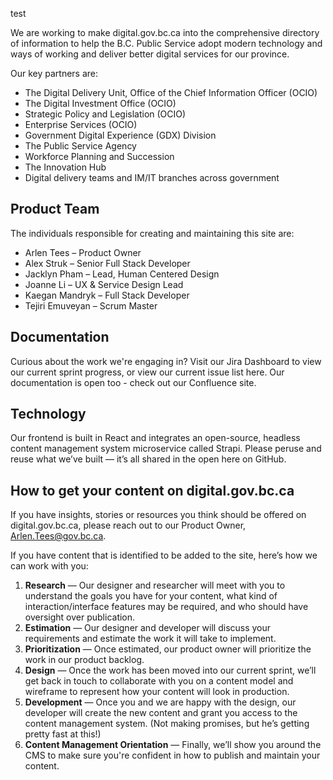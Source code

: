 test

We are working to make digital.gov.bc.ca into the comprehensive directory of information to help the B.C. Public Service adopt modern technology and ways of working and deliver better digital services for our province.

Our key partners are:

- The Digital Delivery Unit, Office of the Chief Information Officer (OCIO)
- The Digital Investment Office (OCIO)
- Strategic Policy and Legislation (OCIO)
- Enterprise Services (OCIO)
- Government Digital Experience (GDX) Division
- The Public Service Agency
- Workforce Planning and Succession
- The Innovation Hub
- Digital delivery teams and IM/IT branches across government

## Product Team

The individuals responsible for creating and maintaining this site are:

- Arlen Tees – Product Owner
- Alex Struk – Senior Full Stack Developer
- Jacklyn Pham – Lead, Human Centered Design
- Joanne Li – UX & Service Design Lead
- Kaegan Mandryk – Full Stack Developer
- Tejiri Emuveyan – Scrum Master

## Documentation
Curious about the work we're engaging in? Visit our Jira Dashboard to view our current sprint progress, or view our current issue list here. Our documentation is open too - check out our Confluence site.

## Technology
Our frontend is built in React and integrates an open-source, headless content management system microservice called Strapi. Please peruse and reuse what we’ve built — it’s all shared in the open here on GitHub.

## How to get your content on digital.gov.bc.ca
If you have insights, stories or resources you think should be offered on digital.gov.bc.ca, please reach out to our Product Owner, Arlen.Tees@gov.bc.ca.

If you have content that is identified to be added to the site, here’s how we can work with you:

1. **Research** — Our designer and researcher will meet with you to understand the goals you have for your content, what kind of interaction/interface features may be required, and who should have oversight over publication.
1. **Estimation** — Our designer and developer will discuss your requirements and estimate the work it will take to implement.
1. **Prioritization** — Once estimated, our product owner will prioritize the work in our product backlog.
1. **Design** — Once the work has been moved into our current sprint, we’ll get back in touch to collaborate with you on a content model and wireframe to represent how your content will look in production.
1. **Development** — Once you and we are happy with the design, our developer will create the new content and grant you access to the content management system. (Not making promises, but he’s getting pretty fast at this!)
1. **Content Management Orientation** — Finally, we’ll show you around the CMS to make sure you're confident in how to publish and maintain your content.
